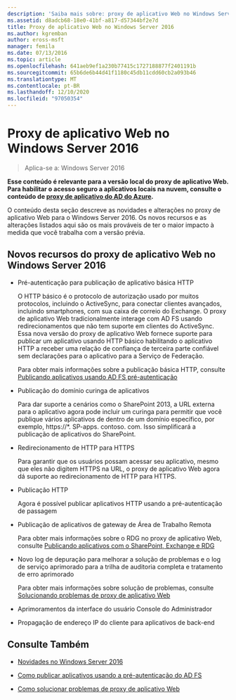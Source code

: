 ```yaml
---
description: 'Saiba mais sobre: proxy de aplicativo Web no Windows Server 2016'
ms.assetid: d8adcb68-18e0-41bf-a817-d57344bf2e7d
title: Proxy de aplicativo Web no Windows Server 2016
ms.author: kgremban
author: eross-msft
manager: femila
ms.date: 07/13/2016
ms.topic: article
ms.openlocfilehash: 641aeb9ef1a230b77415c1727188877f2401191b
ms.sourcegitcommit: 65b6de6b44d41f1180c45db11cdd60cb2a093b46
ms.translationtype: MT
ms.contentlocale: pt-BR
ms.lasthandoff: 12/10/2020
ms.locfileid: "97050354"
---
```

# <a name="web-application-proxy-in-windows-server-2016"></a>Proxy de aplicativo Web no Windows Server 2016

>Aplica-se a: Windows Server 2016

**Esse conteúdo é relevante para a versão local do proxy de aplicativo Web. Para habilitar o acesso seguro a aplicativos locais na nuvem, consulte o conteúdo de [proxy de aplicativo do AD do Azure](/azure/active-directory/manage-apps/application-proxy).**

O conteúdo desta seção descreve as novidades e alterações no proxy de aplicativo Web para o Windows Server 2016. Os novos recursos e as alterações listados aqui são os mais prováveis de ter o maior impacto à medida que você trabalha com a versão prévia.

## <a name="web-application-proxy-new-features-in-windows-server-2016"></a>Novos recursos do proxy de aplicativo Web no Windows Server 2016

- Pré-autenticação para publicação de aplicativo básica HTTP

  O HTTP básico é o protocolo de autorização usado por muitos protocolos, incluindo o ActiveSync, para conectar clientes avançados, incluindo smartphones, com sua caixa de correio do Exchange. O proxy de aplicativo Web tradicionalmente interage com AD FS usando redirecionamentos que não tem suporte em clientes do ActiveSync. Essa nova versão do proxy de aplicativo Web fornece suporte para publicar um aplicativo usando HTTP básico habilitando o aplicativo HTTP a receber uma relação de confiança de terceira parte confiável sem declarações para o aplicativo para a Serviço de Federação.

  Para obter mais informações sobre a publicação básica HTTP, consulte [Publicando aplicativos usando AD FS pré-autenticação](Publishing-Applications-using-AD-FS-Preauthentication.md#publish-an-application-that-uses-http-basic)

- Publicação do domínio curinga de aplicativos

  Para dar suporte a cenários como o SharePoint 2013, a URL externa para o aplicativo agora pode incluir um curinga para permitir que você publique vários aplicativos de dentro de um domínio específico, por exemplo, https://*. SP-apps. contoso. com. Isso simplificará a publicação de aplicativos do SharePoint.

- Redirecionamento de HTTP para HTTPS

  Para garantir que os usuários possam acessar seu aplicativo, mesmo que eles não digitem HTTPS na URL, o proxy de aplicativo Web agora dá suporte ao redirecionamento de HTTP para HTTPS.

- Publicação HTTP

  Agora é possível publicar aplicativos HTTP usando a pré-autenticação de passagem

- Publicação de aplicativos de gateway de Área de Trabalho Remota

  Para obter mais informações sobre o RDG no proxy de aplicativo Web, consulte [Publicando aplicativos com o SharePoint, Exchange e RDG](../web-application-proxy/Publishing-Applications-with-SharePoint,-Exchange-and-RDG.md)

- Novo log de depuração para melhorar a solução de problemas e o log de serviço aprimorado para a trilha de auditoria completa e tratamento de erro aprimorado

  Para obter mais informações sobre solução de problemas, consulte [Solucionando problemas de proxy de aplicativo Web](/previous-versions/windows/it-pro/windows-server-2012-R2-and-2012/dn770156(v=ws.11))

- Aprimoramentos da interface do usuário Console do Administrador

- Propagação de endereço IP do cliente para aplicativos de back-end

## <a name="see-also"></a>Consulte Também

-   [Novidades no Windows Server 2016](../../../get-started/whats-new-in-windows-server-2016.md)

-   [Como publicar aplicativos usando a pré-autenticação do AD FS](../web-application-proxy/Publishing-Applications-using-AD-FS-Preauthentication.md)

-   [Como solucionar problemas de proxy de aplicativo Web](/previous-versions/windows/it-pro/windows-server-2012-R2-and-2012/dn770156(v=ws.11))

